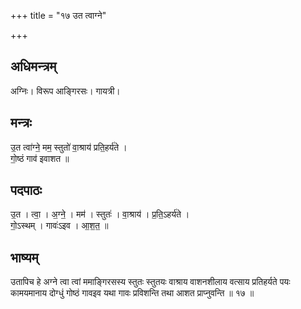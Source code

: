 +++
title = "१७ उत त्वाग्ने"

+++
## अधिमन्त्रम्
अग्निः। विरूप आङ्गिरसः। गायत्री।

## मन्त्रः
उ॒त त्वा॑ग्ने॒ मम॒ स्तुतो॑ वा॒श्राय॑ प्रति॒हर्य॑ते ।  
गो॒ष्ठं गाव॑ इवाशत ॥

## पदपाठः
उ॒त । त्वा॒ । अ॒ग्ने॒ । मम॑ । स्तुतः॑ । वा॒श्राय॑ । प्र॒ति॒ऽहर्य॑ते ।  
गो॒ऽस्थम् । गावः॑ऽइव । आ॒श॒त॒ ॥

## भाष्यम्
उतापिच हे अग्ने त्वा त्वां ममाङ्गिरसस्य स्तुतः स्तुतयः वाश्राय वाशनशीलाय वत्साय प्रतिहर्यते पयः कामयमानाय दोग्धुं गोष्ठं गावइव यथा गावः प्रविशन्ति तथा आशत प्राप्नुवन्ति ॥ १७ ॥